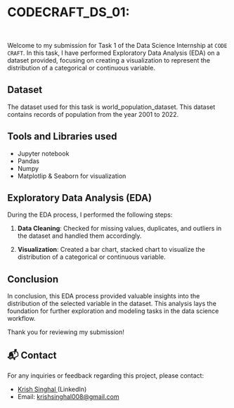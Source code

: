 # CODECRAFT_DS_01:
<br>


Welcome to my submission for Task 1 of the Data Science Internship at `CODE CRAFT`. In this task, I have performed Exploratory Data Analysis (EDA) on a dataset provided, focusing on creating a visualization to represent the distribution of a categorical or continuous variable.

## Dataset

The dataset used for this task is world_population_dataset. This dataset contains records of population from the year 2001 to 2022. 

## Tools and Libraries used
- Jupyter notebook
- Pandas
- Numpy
- Matplotlip & Seaborn for visualization



## Exploratory Data Analysis (EDA)

During the EDA process, I performed the following steps:

1. **Data Cleaning**: Checked for missing values, duplicates, and outliers in the dataset and handled them accordingly.

2. **Visualization**: Created a bar chart, stacked chart to visualize the distribution of a categorical or continuous variable. 



## Conclusion

In conclusion, this EDA process provided valuable insights into the distribution of the selected variable in the dataset. This analysis lays the foundation for further exploration and modeling tasks in the data science workflow.

Thank you for reviewing my submission!

## 📬 Contact

For any inquiries or feedback regarding this project, please contact:

- <a>[Krish Singhal ](https://www.linkedin.com/in/krishsinghal0/)(LinkedIn)</a>
- Email: krishsinghal008@gmail.com
